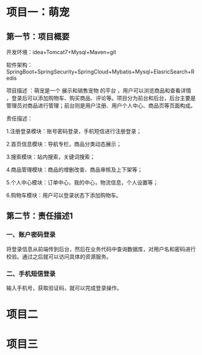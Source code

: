 # 项目一：萌宠

## 第一节：项目概要

开发环境：idea+Tomcat7+Mysql+Maven+git

软件架构：SpringBoot+SpringSecurity+SpringCloud+Mybatis+Mysql+ElasricSearch+Redis

项目描述 ：萌宠是一个 展示和销售宠物 的平台 ，用户可以浏览商品和查看详情 ，登录后可以添加购物车、购买商品、评论等。项目分为前台和后台，后台主要是管理员对商品进行管理；前台则是用户注册、用户个人中心、商品页等页面构成。

责任描述： 

1.注册登录模块：账号密码登录，手机短信进行注册登录； 

2.首页信息模块：导航专栏，商品分类动态展示； 

3.搜索模块：站内搜索，关键词搜索；

4.商品管理模块：商品的增删改查、商品审核及上下架等； 

5.个人中心模块：订单中心，我的中心，物流信息，个人设置等； 

6.购物车模块：用户可以登录状态下添加购物车。

## 第二节：责任描述1

### 一、账户密码登录

将登录信息从前端传到后台，然后在业务代码中查询数据库，对用户名和密码进行校验。通过之后就可以访问具体的资源服务。

### 二、手机短信登录

输入手机号，获取验证码，就可以完成登录操作。



# 项目二

# 项目三





















